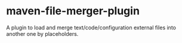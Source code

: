 # maven-file-merger-plugin
A plugin to load and merge text/code/configuration external files into another one by placeholders.
